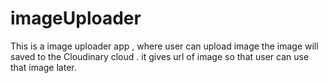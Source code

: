 # imageUploader
This is a image uploader app , where user can upload image the image will saved to the Cloudinary cloud . it gives url of image so that user can use that image later.
